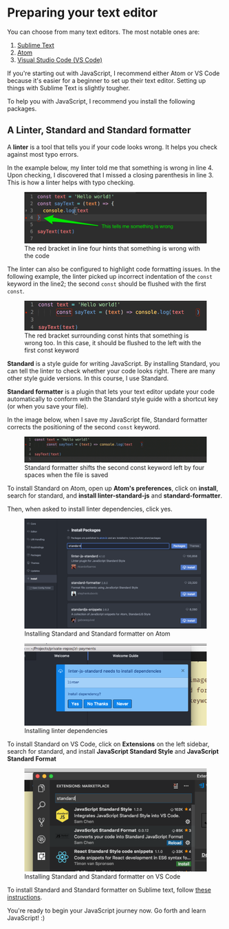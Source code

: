 # Preparing your text editor

You can choose from many text editors. The most notable ones are:

1. [Sublime Text](https://www.sublimetext.com)
2. [Atom](https://atom.io)
3. [Visual Studio Code (VS Code)](https://code.visualstudio.com)

If you're starting out with JavaScript, I recommend either Atom or VS Code because it's easier for a beginner to set up their text editor. Setting up things with Sublime Text is slightly tougher.

To help you with JavaScript, I recommend you install the following packages.

## A Linter, Standard and Standard formatter

A **linter** is a tool that tells you if your code looks wrong. It helps you check against most typo errors.

In the example below, my linter told me that something is wrong in line 4. Upon checking, I discovered that I missed a closing parenthesis in line 3. This is how a linter helps with typo checking.

<figure>
  <img src="../../images/intro/text-editor/lint.png" alt="A green arrow pointing to line four, which has a red bracket. This red bracket hints that something is wrong with the code">
  <figcaption>The red bracket in line four hints that something is wrong with the code</figcaption>
</figure>

The linter can also be configured to highlight code formatting issues. In the following example, the linter picked up incorrect indentation of the `const` keyword in the line2; the second `const` should be flushed with the first `const`.

<figure>
  <img src="../../images/intro/text-editor/lint-format.png" alt="An image showing a red bracket on the const keyword because it's indented by four spaces">
  <figcaption>The red bracket surrounding const hints that something is wrong too. In this case, it should be flushed to the left with the first const keyword</figcaption>
</figure>

**Standard** is a style guide for writing JavaScript. By installing Standard, you can tell the linter to check whether your code looks right. There are many other style guide versions. In this course, I use Standard.

**Standard formatter** is a plugin that lets your text editor update your code automatically to conform with the Standard style guide with a shortcut key (or when you save your file).

In the image below, when I save my JavaScript file, Standard formatter corrects the positioning of the second `const` keyword.

<figure>
  <img src="../../images/intro/text-editor/lint-formatting.gif" alt="An GIF that shows the second const keyword shifting left by four spaces to be flushed with the first const keyword">
  <figcaption>Standard formatter shifts the second const keyword left by four spaces when the file is saved</figcaption>
</figure>

To install Standard on Atom, open up **Atom's preferences**, click on **install**, search for standard, and **install linter-standard-js** and **standard-formatter**.

Then, when asked to install linter dependencies, click yes.

<figure>
  <img src="../../images/intro/text-editor/atom.png " alt="Atom's package install screen that shows standard and standard-formatter">
  <figcaption>Installing Standard and Standard formatter on Atom</figcaption>
</figure>

<figure>
  <img src="../../images/intro/text-editor/atom-deps.png" alt="Installing linter dependencies">
  <figcaption>Installing linter dependencies</figcaption>
</figure>

To install Standard on VS Code, click on **Extensions** on the left sidebar, search for standard, and install **JavaScript Standard Style** and **JavaScript Standard Format**

<figure>
  <img src="../../images/intro/text-editor/vs.png" alt="VS Code's extension screen that show Standard and Standard formatter">
  <figcaption>Installing Standard and Standard formatter on VS Code</figcaption>
</figure>

To install Standard and Standard formatter on Sublime text, follow [these instructions](https://zellwk.com/blog/js-env/#setting-up-a-standard-in-sublime-text).

You're ready to begin your JavaScript journey now. Go forth and learn JavaScript! :)
